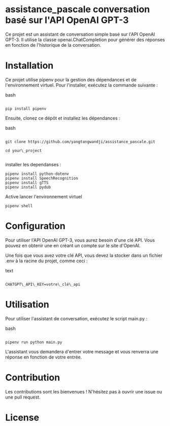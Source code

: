 # assistance_pascale conversation basé sur l'API OpenAI GPT-3

Ce projet est un assistant de conversation simple basé sur l'API OpenAI GPT-3. Il utilise la classe openai.ChatCompletion pour générer des réponses en fonction de l'historique de la conversation.

# Installation

Ce projet utilise pipenv pour la gestion des dépendances et de l'environnement virtuel. Pour l'installer, exécutez la commande suivante :

bash

```

pip install pipenv
```

Ensuite, clonez ce dépôt et installez les dépendances :

bash

```

git clone https://github.com/yangtangwandji/assistance_pascale.git

cd your\_project


```
installer les dependanses :
```
pipenv install python-dotenv
pipenv install SpeechRecognition
pipenv install gTTS
pipenv install pydub
```

Active lancer l'environnement virtuel

```
pipenv shell
```

# Configuration

Pour utiliser l'API OpenAI GPT-3, vous aurez besoin d'une clé API. Vous pouvez en obtenir une en créant un compte sur le site d'OpenAI.

Une fois que vous avez votre clé API, vous devez la stocker dans un fichier .env à la racine du projet, comme ceci :

text

```

CHATGPT\_API\_KEY=votre\_clé\_api
```

# Utilisation

Pour utiliser l'assistant de conversation, exécutez le script main.py :

bash

```

pipenv run python main.py

```

L'assistant vous demandera d'entrer votre message et vous renverra une réponse en fonction de votre entrée.

# Contribution

Les contributions sont les bienvenues ! N'hésitez pas à ouvrir une issue ou une pull request.

# License

